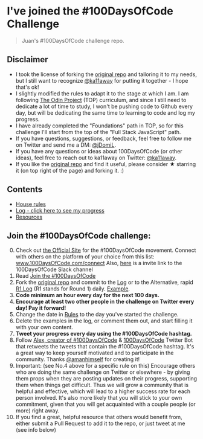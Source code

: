# I've joined the #100DaysOfCode Challenge

> Juan's #100DaysOfCode challenge repo.

## Disclaimer

* I took the license of forking the [original repo](https://github.com/Kallaway/100-days-of-code) and tailoring it to my needs, but I still want to recognize [@ka11away](https://twitter.com/ka11away) for putting it together - I hope that's ok!
* I slightly modified the rules to adapt it to the stage at which I am. I am following [The Odin Project](https://www.theodinproject.com/home) (TOP) curriculum, and since I still need to dedicate a lot of time to study, I won't be pushing code to Github every day, but will be dedicating the same time to learning to code and log my progress.
* I have already completed the "Foundations" path in TOP, so for this challenge I'll start from the top of the "Full Stack JavaScript" path.
* If you have questions, suggestions, or feedback, feel free to follow me on Twitter and send me a DM: [@jDomiL](https://twitter.com/JDomiL).
* If you have any questions or ideas about 100DaysOfCode (or other ideas), feel free to reach out to ka11away on Twitter: [@ka11away](https://twitter.com/ka11away).
* If you like the [original repo](https://github.com/Kallaway/100-days-of-code) and find it useful, please consider &#9733; starring it (on top right of the page) and forking it. :)

## Contents

* [House rules](rules.md)
* [Log - click here to see my progress](log.md)
* [Resources](resources.md)


## Join the #100DaysOfCode challenge:

0.  Check out [the Official Site](http://100daysofcode.com/) for the #100DaysOfCode movement. Connect with others on the platform of your choice from this list: www.100DaysOfCode.com/connect
    Also, [here](https://www.100daysofcode.com/slack) is a invite link to the 100DaysOfCode Slack channel
1.  Read [Join the #100DaysOfCode](https://medium.freecodecamp.com/join-the-100daysofcode-556ddb4579e4)
2.  Fork the [original repo](https://github.com/Kallaway/100-days-of-code) and commit to the [Log](log.md) or to the Alternative, rapid [R1 Log](r1-log.md) (R1 stands for Round 1) daily. [Example](https://github.com/Kallaway/100-days-kallaway-log).
3.  **Code minimum an hour every day for the next 100 days.**
4.  **Encourage at least two other people in the challenge on Twitter every day! Pay it forward!**
5.  Change the date in [Rules](rules.md) to the day you've started the challenge.
6.  Delete the examples in the log, or comment them out, and start filling it with your own content.
7.  **Tweet your progress every day using the #100DaysOfCode hashtag.**
8.  Follow [Alex, creator of #100DaysOfCode](https://twitter.com/ka11away) & [100DaysOfCode](https://twitter.com/_100DaysOfCode) Twitter Bot that retweets the tweets that contain the #100DaysOfCode hashtag. It's a great way to keep yourself motivated and to participate in the community. Thanks [@amanhimself](https://twitter.com/amanhimself) for creating it!
9.  Important: (see No.4 above for a specific rule on this) Encourage others who are doing the same challenge on Twitter or elsewhere - by giving them props when they are posting updates on their progress, supporting them when things get difficult. Thus we will grow a community that is helpful and effective, which will lead to a higher success rate for each person involved. It's also more likely that you will stick to your own commitment, given that you will get acquainted with a couple people (or more) right away.
10.  If you find a great, helpful resource that others would benefit from, either submit a Pull Request to add it to the repo, or just tweet at me (see info below)
